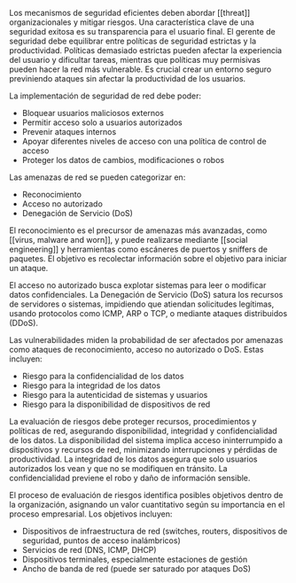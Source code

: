 Los mecanismos de seguridad eficientes deben abordar [[threat]] organizacionales y mitigar riesgos. Una característica clave de una seguridad exitosa es su transparencia para el usuario final. El gerente de seguridad debe equilibrar entre políticas de seguridad estrictas y la productividad. Políticas demasiado estrictas pueden afectar la experiencia del usuario y dificultar tareas, mientras que políticas muy permisivas pueden hacer la red más vulnerable. Es crucial crear un entorno seguro previniendo ataques sin afectar la productividad de los usuarios.

La implementación de seguridad de red debe poder:

- Bloquear usuarios maliciosos externos
- Permitir acceso solo a usuarios autorizados
- Prevenir ataques internos
- Apoyar diferentes niveles de acceso con una política de control de acceso
- Proteger los datos de cambios, modificaciones o robos

Las amenazas de red se pueden categorizar en:

- Reconocimiento
- Acceso no autorizado
- Denegación de Servicio (DoS)

El reconocimiento es el precursor de amenazas más avanzadas, como [[virus, malware and worn]], y puede realizarse mediante [[social engineering]]  y herramientas como escáneres de puertos y sniffers de paquetes. El objetivo es recolectar información sobre el objetivo para iniciar un ataque.

El acceso no autorizado busca explotar sistemas para leer o modificar datos confidenciales. La Denegación de Servicio (DoS) satura los recursos de servidores o sistemas, impidiendo que atiendan solicitudes legítimas, usando protocolos como ICMP, ARP o TCP, o mediante ataques distribuidos (DDoS).

Las vulnerabilidades miden la probabilidad de ser afectados por amenazas como ataques de reconocimiento, acceso no autorizado o DoS. Estas incluyen:

- Riesgo para la confidencialidad de los datos
- Riesgo para la integridad de los datos
- Riesgo para la autenticidad de sistemas y usuarios
- Riesgo para la disponibilidad de dispositivos de red

La evaluación de riesgos debe proteger recursos, procedimientos y políticas de red, asegurando disponibilidad, integridad y confidencialidad de los datos. La disponibilidad del sistema implica acceso ininterrumpido a dispositivos y recursos de red, minimizando interrupciones y pérdidas de productividad. La integridad de los datos asegura que solo usuarios autorizados los vean y que no se modifiquen en tránsito. La confidencialidad previene el robo y daño de información sensible.

El proceso de evaluación de riesgos identifica posibles objetivos dentro de la organización, asignando un valor cuantitativo según su importancia en el proceso empresarial. Los objetivos incluyen:

- Dispositivos de infraestructura de red (switches, routers, dispositivos de seguridad, puntos de acceso inalámbricos)
- Servicios de red (DNS, ICMP, DHCP)
- Dispositivos terminales, especialmente estaciones de gestión
- Ancho de banda de red (puede ser saturado por ataques DoS) 